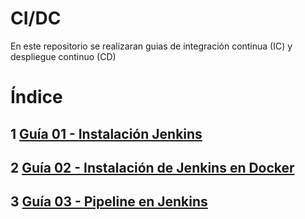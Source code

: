 # CI/DC
En este repositorio se realizaran guias de integración continua (IC) y despliegue continuo (CD)

# Índice
## 1 [Guía 01 - Instalación Jenkins](instalacion-jenkins/instalacion-jenkins.md)

## 2 [Guía 02 - Instalación de Jenkins en Docker](instalacion-jenkins-docker/instalacion-jenkins-docker.md)

## 3 [Guía 03 - Pipeline en Jenkins](pipeline-jenkins/pipeline-jenkins.md)
